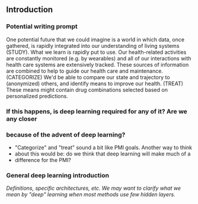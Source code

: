 ## Introduction

### Potential writing prompt

One potential future that we could imagine is a world in which data, once
gathered, is rapidly integrated into our understanding of living systems
(STUDY). What we learn is rapidly put to use. Our health-related activities are
constantly monitored (e.g. by wearables) and all of our interactions with health
care systems are extensively tracked. These sources of information are combined
to help to guide our health care and maintenance. (CATEGORIZE) We'd be able to
compare our state and trajectory to (anonymized) others, and identify means to
improve our health. (TREAT) These means might contain drug combinations selected
based on personalized predictions.

### If this happens, is deep learning required for any of it? Are we any closer
### because of the advent of deep learning?

* "Categorize" and "treat" sound a bit like PMI goals. Another way to think
* about this would be: do we think that deep learning will make much of a
* difference for the PMI?

### General deep learning introduction

*Definitions, specific architectures, etc.  We may want to clarify what we mean
by "deep" learning when most methods use few hidden layers.*
